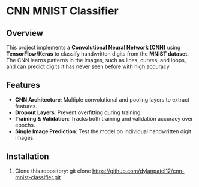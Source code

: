 # CNN MNIST Classifier

## Overview
This project implements a **Convolutional Neural Network (CNN)** using **TensorFlow/Keras** to classify handwritten digits from the **MNIST dataset**. The CNN learns patterns in the images, such as lines, curves, and loops, and can predict digits it has never seen before with high accuracy.



## Features
- **CNN Architecture**: Multiple convolutional and pooling layers to extract features.
- **Dropout Layers**: Prevent overfitting during training.
- **Training & Validation**: Tracks both training and validation accuracy over epochs.
- **Single Image Prediction**: Test the model on individual handwritten digit images.



## Installation

1. Clone this repository:
  git clone https://github.com/dylanpatel12/cnn-mnist-classifier.git
